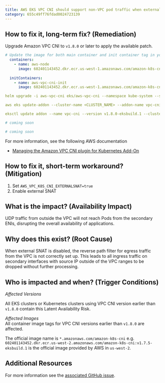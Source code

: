 ```yaml
---
title: AWS EKS VPC CNI should support non-VPC pod traffic when external SNAT is disabled
category: 655c49ff76fdad0024723139
---
```


## How to fix it, long-term fix? (Remediation)

Upgrade Amazon VPC CNI to `v1.8.0` or later to apply the available patch.

```yaml k8s manifest
# Update the image for both main container and init container tag in your VPC CNI k8s manifest
  containers:
    - name: aws-node
      image: 602401143452.dkr.ecr.us-west-1.amazonaws.com/amazon-k8s-cni:v1.8.0-eksbuild.1
      
  initContainers:
    - name: aws-vpc-cni-init
      image: 602401143452.dkr.ecr.us-west-1.amazonaws.com/amazon-k8s-cni-init:v1.8.0-eksbuild.1
```
```yaml Helm
helm upgrade -i aws-vpc-cni eks/aws-vpc-cni --namespace kube-system --set image.tag=v1.8.0-eksbuild.1 --set init.image.tag=v1.8.0-eksbuild.1
```
```yaml EKS managed Add-On
aws eks update-addon --cluster-name <CLUSTER_NAME> --addon-name vpc-cni --addon-version v1.8.0-eksbuild.1
```
```yaml ekctl
eksctl update addon --name vpc-cni --version v1.8.0-eksbuild.1 --cluster <cluster-name> --force
```
```yaml Terraform
# coming soon
```
```yaml Pulumi
# coming soon
```

For more information, see the following AWS documentation

- [Managing the Amazon VPC CNI plugin for Kubernetes Add-On](https://docs.aws.amazon.com/eks/latest/userguide/managing-vpc-cni.html)

## How to fix it, short-term workaround? (Mitigation)

1. Set `AWS_VPC_K8S_CNI_EXTERNALSNAT=true`
2. Enable external SNAT

## What is the impact? (Availability Impact)

UDP traffic from outside the VPC will not reach Pods from the secondary ENIs, disrupting the overall availability of applications.

## Why does this exist? (Root Cause)

When external SNAT is disabled, the reverse path filter for egress traffic from the VPC is not correctly set up. This leads to all ingress traffic on secondary interfaces with source IP outside of the VPC ranges to be dropped without further processing.

## Who is impacted and when? (Trigger Conditions)

_Affected Versions_

All EKS clusters or Kubernetes clusters using VPC CNI version earlier than `v1.8.0` contain this Latent Availability Risk.

_Affected Images_  
All container image tags for VPC CNI versions earlier than `v1.8.0` are affected. 

The official image name is `*.amazonaws.com/amazon-k8s-cni` e.g. `602401143452.dkr.ecr.us-west-2.amazonaws.com/amazon-k8s-cni:v1.7.5-eksbuild.1` is the official image provided by AWS in `us-west-2`. 

## Additional Resources

For more information see the [associated GitHub issue](https://github.com/aws/amazon-vpc-cni-k8s/issues/1392).